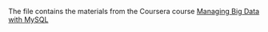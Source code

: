 The file contains the materials from the Coursera course [Managing Big Data with MySQL](https://www.coursera.org/learn/analytics-mysql)
